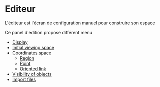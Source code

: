


# Editeur


L'éditeur est l'écran de configuration manuel pour construire son espace


Ce panel d'édition propose différent menu

  - [Display](display.md)
  - [Initial viewing space](initial-viewing-space.md)
  - [Coordinates space](coordinates.md)
    - [Region](coordinates-space-region.md)
    - [Point](coordinates-space-point.md)
    - [Oriented link](coordinates-space-link.md)
  - [Visibility of objects](visibility-objets.md)
  - [Import files](import.md)



 
